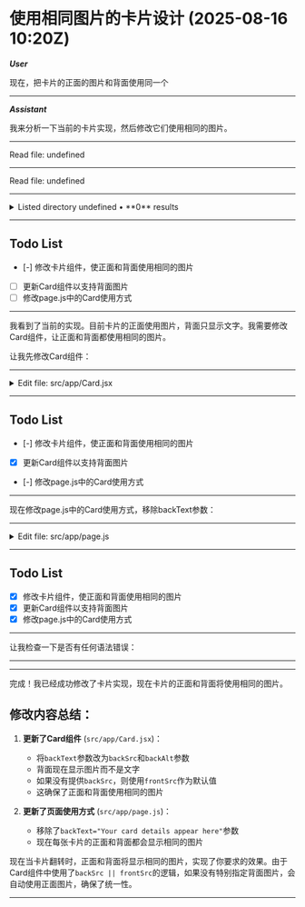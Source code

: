 <!-- Generated by SpecStory -->

# 使用相同图片的卡片设计 (2025-08-16 10:20Z)

_**User**_

现在，把卡片的正面的图片和背面使用同一个

---

_**Assistant**_

我来分析一下当前的卡片实现，然后修改它们使用相同的图片。

---

Read file: undefined

---

Read file: undefined

---

<details>
            <summary>Listed directory undefined • **0** results</summary>
        
No results found
</details>

---

## Todo List

- [-] 修改卡片组件，使正面和背面使用相同的图片
- [ ] 更新Card组件以支持背面图片
- [ ] 修改page.js中的Card使用方式

---

我看到了当前的实现。目前卡片的正面使用图片，背面只显示文字。我需要修改Card组件，让正面和背面都使用相同的图片。

让我先修改Card组件：

---

<details><summary>Edit file: src/app/Card.jsx</summary>

undefined

**Chunk 1**
Lines added: 1, lines removed: 1

```diff
@@ -2,5 +2,5 @@
  import Image from "next/image";
  
- const Card = forwardRef(({ id, frontSrc, frontAlt, backText }, ref) => {
+ const Card = forwardRef(({ id, frontSrc, frontAlt, backSrc, backAlt }, ref) => {
    return (
      <div className="card" id={id} ref={ref}>
```

**Chunk 2**
Lines added: 7, lines removed: 1

```diff
@@ -17,5 +17,11 @@
            </div>
            <div className="flip-card-back">
-             <p>{backText}</p>
+             <Image
+               priority
+               src={backSrc || frontSrc}
+               width={400}
+               height={500}
+               alt={backAlt || frontAlt}
+             />
            </div>
          </div>
```

</details>

---

## Todo List

- [-] 修改卡片组件，使正面和背面使用相同的图片
- [x] 更新Card组件以支持背面图片
- [-] 修改page.js中的Card使用方式

---

现在修改page.js中的Card使用方式，移除backText参数：

---

<details><summary>Edit file: src/app/page.js</summary>

undefined

**Chunk 1**
Lines added: undefined, lines removed: 1

```diff
@@ -177,5 +177,4 @@
                    frontSrc={cardBackgrounds[index]}
                    frontAlt="Card Image"
-                   backText="Your card details appear here"
                    ref={(el) => (cardRefs.current[index] = el)}
                  />
```

</details>

---

## Todo List

- [x] 修改卡片组件，使正面和背面使用相同的图片
- [x] 更新Card组件以支持背面图片
- [x] 修改page.js中的Card使用方式

---

让我检查一下是否有任何语法错误：

---



---

完成！我已经成功修改了卡片实现，现在卡片的正面和背面将使用相同的图片。

## 修改内容总结：

1. **更新了Card组件** (`src/app/Card.jsx`)：
   - 将`backText`参数改为`backSrc`和`backAlt`参数
   - 背面现在显示图片而不是文字
   - 如果没有提供`backSrc`，则使用`frontSrc`作为默认值
   - 这确保了正面和背面使用相同的图片

2. **更新了页面使用方式** (`src/app/page.js`)：
   - 移除了`backText="Your card details appear here"`参数
   - 现在每张卡片的正面和背面都会显示相同的图片

现在当卡片翻转时，正面和背面将显示相同的图片，实现了你要求的效果。由于Card组件中使用了`backSrc || frontSrc`的逻辑，如果没有特别指定背面图片，会自动使用正面图片，确保了统一性。

---

